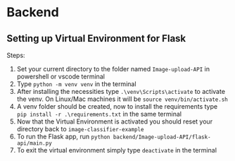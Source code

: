 # Backend

## Setting up Virtual Environment for Flask

Steps:

1. Set your current directory to the folder named `Image-upload-API` in powershell or vscode terminal
1. Type `python -m venv venv` in the terminal
1. After installing the necessities type `.\venv\Scripts\activate` to activate the venv. On Linux/Mac machines it will be `source venv/bin/activate.sh`
1. A venv folder should be created, now to install the requirements type `pip install -r .\requirements.txt` in the same terminal
1. Now that the Virtual Environment is activated you should reset your directory back to `image-classifier-example`
1. To run the Flask app, run `python backend/Image-upload-API/flask-api/main.py`
1. To exit the virtual environment simply type `deactivate` in the terminal
